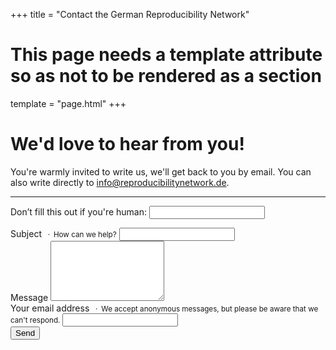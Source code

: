 +++
title = "Contact the German Reproducibility Network"

# This page needs a template attribute so as not to be rendered as a section
template = "page.html"
+++

# We'd love to hear from you!

You're warmly invited to write us, we'll get back to you by email. You can also write directly to [info@reproducibilitynetwork.de](mailto:info@reproducibilitynetwork.de).

----

<form name="contact" method="POST" netlify-honeypot="bot-field" data-netlify="true" action="/contact/thanks">
  <p class="d-none">
    <label>Don’t fill this out if you're human: <input name="bot-field" /></label>
  </p>
  <div class="form-row">
    <div class="form-group col">
      <label for="subject">Subject</label>
      <small class="text-muted mb-2">&ensp;·&ensp;How can we help?</small>
      <input type="text" class="form-control form-control-lg" name="subject" id="subject">
    </div>
  </div>
  <div class="form-row">
    <div class="form-group col">
      <label for="message">Message</label>
      <small class="text-muted mb-2"></small>
      <textarea class="form-control" name="message" id="message" rows="6"></textarea>
    </div>
  </div>
  <div class="form-row">
    <div class="form-group col">
      <label for="email">Your email address</label>
      <small class="text-muted mb-2">&ensp;·&ensp;We accept anonymous messages, but please be aware that we can't respond.</small>
      <input type="email" class="form-control" name="email" id="email">
    </div>
  </div>
  <div>
    <button type="submit" class="btn btn-outline-primary btn-block mt-4">Send</button>
  </div>
</form>
